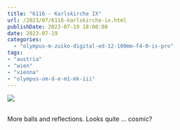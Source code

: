 ```yaml
---
title: "6116 - Karlskirche IX"
url: /2023/07/6116-karlskirche-ix.html
publishDate: 2023-07-19 18:00:00
date: 2023-07-19
categories:
  - "olympus-m-zuiko-digital-ed-12-100mm-f4-0-is-pro"
tags:
- "austria"
- "wien"
- "vienna"
- "olympus-om-d-e-m1-mk-iii"
---
```

<div class="container">
<div class="center"><a target="_blank" href="https://d25zfm9zpd7gm5.cloudfront.net/1200x1200/2020/20200308_132916_lr.jpg"><img class="webfeedsFeaturedVisual" src="https://d25zfm9zpd7gm5.cloudfront.net/0600x0600/2020/20200308_132916_lr.jpg" /></a></div>
</div>
<br />

More balls and reflections. Looks quite ... cosmic?
